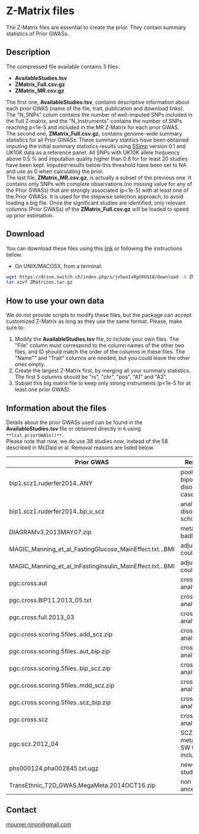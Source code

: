 # Z-Matrix files
[//]:========================================

The Z-Matrix files are essential to create the prior. They contain summary statistics of Prior GWASs.

## Description
[//]:*******

The compressed file available contains 3 files:    
- **AvailableStudies.tsv**   
- **ZMatrix_Full.csv.gz**   
- **ZMatrix_MR.csv.gz**     
     
       
The first one, **AvailableStudies.tsv**, contains descriptive information about each prior GWAS (name of the file, trait, publication and download links). The "N_SNPs" colum contains the number of well-imputed SNPs included in the Full Z-matrix, and the "N_Instruments" contains the number of SNPs reaching p<1e-5 and included in the MR Z-Matrix for each prior GWAS.     
The second one, **ZMatrix_Full.csv.gz**, contains genome-wide summary statistics for all Prior GWASs. These summary statitics have been obtained imputing the initial summary statistics results using [SSimp](https://github.com/zkutalik/ssimp_software) version 0.1 and UK10K data as a reference panel. All SNPs with UK10K allele frequency above 0.5 \% and imputation quality higher than 0.8 for for least 20 studies have been kept. Imputed results below this threshold have been set to NA and use as 0 when calculating the prior.   
The last file, **ZMatrix_MR.csv.gz**, is actually a subset of the previous one. It contains only SNPs with complete observations (no missing value for any of the Prior GWASs) that are strongly associated (p<1e-5) with at least one of the Prior GWASs. It is used for the stepwise selection approach, to avoid loading a big file. Once the significant studies are identified, only relevant columns (Prior GWASs) of the **ZMatrix_Full.csv.gz** will be loaded to speed up prior estimation.
  
  
  
## Download
[//]:*******

You can download these files using this [link](https://drive.switch.ch/index.php/s/jvSwoIxRgCKUSI8) or following the instructions below.    

- On UNIX/MACOSX, from a terminal:    
``` bash
wget https://drive.switch.ch/index.php/s/jvSwoIxRgCKUSI8/download -O ZMatrices.tar.gz
tar xzvf ZMatrices.tar.gz
``` 
<!--- - On WINDOWS, from a terminal:   
``` bash
...
```   --->


## How to use your own data
[//]:*******

We do not provide scripts to modify these files, but the package can accept customized Z-Matrix as long as they use the same format. Please, make sure to:   
1. Modify the **AvailableStudies.tsv** file, to include your own files. The "File" column must correspond to the column names of the other two files, and ID should match the order of the columns in these files. The "Name"" and	"Trait"	 columns are needed, but you could leave the other ones empty.    
2. Create the largest Z-Matrix first, by merging all your summary statistics. The first 5 columns should be "rs", "chr", "pos", "A1" and "A2".    
3. Subset this big matrix file to keep only strong instruments (p<1e-5 for at least one prior GWAS).    

  
## Information about the files
[//]:*******
Details about the prior GWASs used can be found in the **AvailableStudies.tsv** file or obtained directly in `R` using `**list_priorGWASs()**`.   
Please note that now, we do use 38 studies now, instead of the 58 described in McDaid et al. Removal reasons are listed below.

|            Prior GWAS            | Removal Reason(s) |    
| -------------------------------- | ----------------- |    
|   bip1.scz1.ruderfer2014..ANY    | pooled analysis of bipolar disorder/schizophrenia cases, against controls  |   
| bip1.scz1.ruderfer2014..bp_v_scz | analysis of bipolar disorder vs schizophrenia  |
|      DIAGRAMv3.2013MAY07.zip     | metabochip study, badly imputed  |
| MAGIC_Manning_et_al_FastingGlucose_MainEffect.txt...BMI  | adjusted for BMI, could lead to bias  |
| MAGIC_Manning_et_al_lnFastingInsulin_MainEffect.txt...BMI  | adjusted for BMI, could lead to bias  |
|          pgc.cross.aut           | cross-disorder analysis  |
|    pgc.cross.BIP11.2013_05.txt   | cross-disorder analysis  |
|      pgc.cross.full.2013_03      | cross-disorder analysis  |
| pgc.cross.scoring.5files..add_scz.zip | cross-disorder analysis  |
| pgc.cross.scoring.5files..aut_bip.zip | cross-disorder analysis  |
| pgc.cross.scoring.5files..bip_scz.zip | cross-disorder analysis  |
| pgc.cross.scoring.5files..mdd_scz.zip | cross-disorder analysis  |
| pgc.cross.scoring.5files..scz_bip.zip | cross-disorder analysis  |
|           pgc.cross.scz         | cross-disorder analysis  |
|         pgc.scz.2012_04         | SCZ1 file, part of the meta-analysis SCZ1 + SW that is already included  |
|   phs000124.pha002845.txt.ugz   | newest version of the study already included  |
| TransEthnic_T2D_GWAS.MegaMeta.2014OCT16.zip | non european ancestry |



## Contact
<mounier.ninon@gmail.com>

